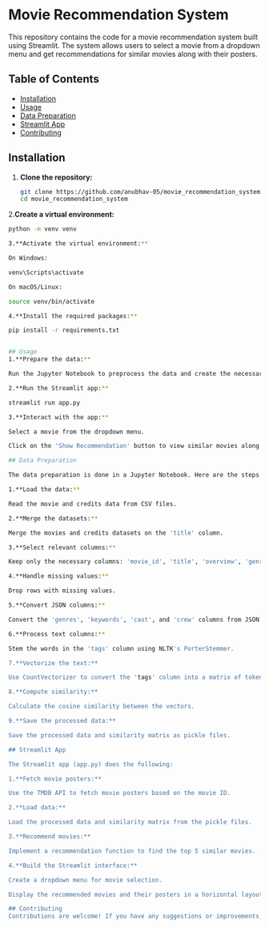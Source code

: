 # Movie Recommendation System

This repository contains the code for a movie recommendation system built using Streamlit. The system allows users to select a movie from a dropdown menu and get recommendations for similar movies along with their posters.

## Table of Contents

- [Installation](#installation)
- [Usage](#usage)
- [Data Preparation](#data-preparation)
- [Streamlit App](#streamlit-app)
- [Contributing](#contributing)

## Installation

1. **Clone the repository:**
   ```bash
   git clone https://github.com/anubhav-05/movie_recommendation_system.git
   cd movie_recommendation_system

2.**Create a virtual environment:**
   ```bash
   python -m venv venv

3.**Activate the virtual environment:**

On Windows:

   venv\Scripts\activate

On macOS/Linux:

   source venv/bin/activate

4.**Install the required packages:**

   pip install -r requirements.txt


## Usage
1.**Prepare the data:**

Run the Jupyter Notebook to preprocess the data and create the necessary pickle files (movie_list.pkl and similarity.pkl).

2.**Run the Streamlit app:**

   streamlit run app.py

3.**Interact with the app:**

Select a movie from the dropdown menu.

Click on the 'Show Recommendation' button to view similar movies along with their posters.

## Data Preparation

The data preparation is done in a Jupyter Notebook. Here are the steps involved:

1.**Load the data:**

Read the movie and credits data from CSV files.

2.**Merge the datasets:**

Merge the movies and credits datasets on the 'title' column.

3.**Select relevant columns:**

Keep only the necessary columns: 'movie_id', 'title', 'overview', 'genres', 'keywords', 'cast', 'crew'.

4.**Handle missing values:**

Drop rows with missing values.

5.**Convert JSON columns:**

Convert the 'genres', 'keywords', 'cast', and 'crew' columns from JSON strings to lists.

6.**Process text columns:**

Stem the words in the 'tags' column using NLTK's PorterStemmer.

7.**Vectorize the text:**

Use CountVectorizer to convert the 'tags' column into a matrix of token counts.

8.**Compute similarity:**

Calculate the cosine similarity between the vectors.

9.**Save the processed data:**

Save the processed data and similarity matrix as pickle files.

## Streamlit App

The Streamlit app (app.py) does the following:

1.**Fetch movie posters:**

Use the TMDB API to fetch movie posters based on the movie ID.

2.**Load data:**

Load the processed data and similarity matrix from the pickle files.

3.**Recommend movies:**

Implement a recommendation function to find the top 5 similar movies.

4.**Build the Streamlit interface:**

Create a dropdown menu for movie selection.

Display the recommended movies and their posters in a horizontal layout.

## Contributing
Contributions are welcome! If you have any suggestions or improvements, feel free to create a pull request or open an issue.
